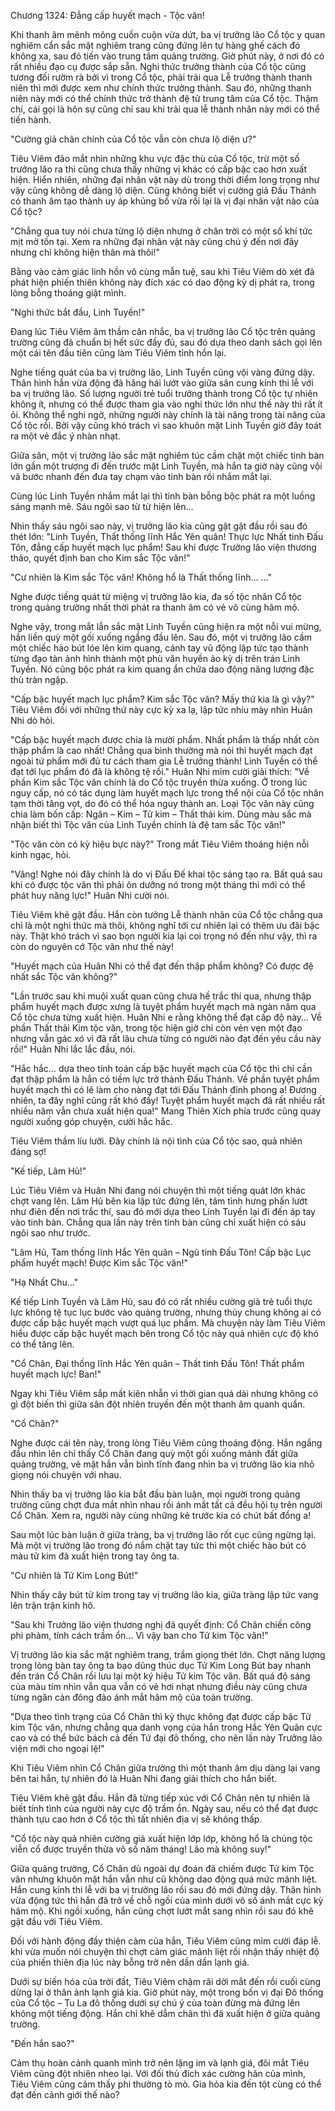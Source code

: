 




Chương 1324: Đẳng cấp huyết mạch - Tộc văn!


Khi thanh âm mênh mông cuồn cuộn vừa dứt, ba vị trưởng lão Cổ tộc y quan nghiêm cẩn sắc mặt nghiêm trang cũng đứng lên tự hàng ghế cách đó không xa, sau đó tiến vào trung tâm quảng trường. Giờ phút này, ở nơi đó có rất nhiều đạo cụ được sắp sẵn. Nghi thức trưởng thành của Cổ tộc cũng tương đối rườm rà bởi vì trong Cổ tộc, phải trải qua Lễ trưởng thành thanh niên thì mới được xem như chính thức trưởng thành. Sau đó, những thanh niên này mới có thể chính thức trở thành đệ tử trung tâm của Cổ tộc. Thậm chí, cái gọi là hôn sự cũng chỉ sau khi trải qua lễ thành nhân này mới có thể tiến hành.

"Cường giả chân chính của Cổ tộc vẫn còn chưa lộ diện ư?"

Tiêu Viêm đảo mắt nhìn những khu vực đặc thù của Cổ tộc, trừ một số trưởng lão ra thì cũng chưa thấy những vị khác có cấp bậc cao hơn xuất hiện. Hiển nhiên, những đại nhân vật này dù trong thời điểm long trọng như vậy cũng không dễ dàng lộ diện. Cũng không biết vị cường giả Đấu Thánh có thanh âm tạo thành uy áp khủng bố vừa rồi lại là vị đại nhân vật nào của Cổ tộc?

"Chẳng qua tuy nói chưa từng lộ diện nhưng ở chân trời có một số khí tức mịt mờ tồn tại. Xem ra những đại nhân vật này cũng chú ý đến nơi đây nhưng chỉ không hiện thân mà thôi!"

Bằng vào cảm giác linh hồn vô cùng mẫn tuệ, sau khi Tiêu Viêm dò xét đã phát hiện phiến thiên không này đích xác có dao động kỳ dị phát ra, trong lòng bỗng thoáng giật mình.

"Nghi thức bắt đầu, Linh Tuyền!"

Đang lúc Tiêu Viêm âm thầm cân nhắc, ba vị trưởng lão Cổ tộc trên quảng trường cũng đã chuẩn bị hết sức đầy đủ, sau đó dựa theo danh sách gọi lên một cái tên đầu tiên cũng làm Tiêu Viêm tỉnh hồn lại.

Nghe tiếng quát của ba vị trưởng lão, Linh Tuyền cũng vội vàng đứng dậy. Thân hình hắn vừa động đã hăng hái lướt vào giữa sân cung kính thi lễ với ba vị trưởng lão. Số lượng người trẻ tuổi trưởng thành trong Cổ tộc tự nhiên không ít, nhưng có thể được tham gia vào nghi thức lớn như thế này thì rất ít ỏi. Không thể nghi ngờ, những người này chính là tài năng trong tài năng của Cổ tộc rồi. Bởi vậy cũng khó trách vì sao khuôn mặt Linh Tuyền giờ đây toát ra một vẻ đắc ý nhàn nhạt.

Giữa sân, một vị trưởng lão sắc mặt nghiêm túc cầm chặt một chiếc tinh bàn lớn gần một trượng đi đến trước mặt Linh Tuyền, mà hắn ta giờ này cũng vội vã bước nhanh đến đưa tay chạm vào tinh bàn rồi nhắm mắt lại.

Cùng lúc Linh Tuyền nhắm mắt lại thì tinh bàn bỗng bộc phát ra một luồng sáng mạnh mẽ. Sáu ngôi sao từ từ hiện lên…

Nhìn thấy sáu ngôi sao này, vị trưởng lão kia cũng gật gật đầu rồi sau đó thét lớn: "Linh Tuyền, Thất thống lĩnh Hắc Yên quân! Thực lực Nhất tinh Đấu Tôn, đẳng cấp huyết mạch lục phẩm! Sau khi được Trưởng lão viện thương thảo, quyết định ban cho Kim sắc Tộc văn!"

"Cư nhiên là Kim sắc Tộc văn! Không hổ là Thất thống lĩnh… …"

Nghe được tiếng quát từ miệng vị trưởng lão kia, đa số tộc nhân Cổ tộc trong quảng trường nhất thời phát ra thanh âm có vẻ vô cùng hâm mộ.

Nghe vậy, trong mắt lẫn sắc mặt Linh Tuyền cũng hiện ra một nỗi vui mừng, hắn liền quỳ một gối xuống ngẩng đầu lên. Sau đó, một vị trưởng lão cầm một chiếc hào bút lóe lên kim quang, cánh tay vũ động lập tức tạo thành từng đạo tàn ảnh hình thành một phù văn huyền ảo kỳ dị trên trán Linh Tuyền. Nó cũng bộc phát ra kim quang ẩn chứa dao động năng lượng đặc thù tràn ngập.

"Cấp bậc huyết mạch lục phẩm? Kim sắc Tộc văn? Mấy thứ kia là gì vậy?" Tiêu Viêm đối với những thứ này cực kỳ xa lạ, lập tức nhíu mày nhìn Huân Nhi dò hỏi.

"Cấp bậc huyết mạch được chia là mười phẩm. Nhất phẩm là thấp nhất còn thập phẩm là cao nhất! Chẳng qua bình thường mà nói thì huyết mạch đạt ngoài tứ phẩm mới đủ tư cách tham gia Lễ trưởng thành! Linh Tuyền có thể đạt tới lục phẩm đó đã là không tệ rồi." Huân Nhi mỉm cười giải thích: "Về phần Kim sắc Tộc văn chính là do Cổ tộc truyền thừa xuống. Ở trong lúc nguy cấp, nó có tác dụng làm huyết mạch lực trong thể nội của Cổ tộc nhân tạm thời tăng vọt, do đó có thể hóa nguy thành an. Loại Tộc văn này cũng chia làm bốn cấp: Ngân – Kim – Tử kim – Thất thải kim. Dùng màu sắc mà nhận biết thì Tộc văn của Linh Tuyền chính là đệ tam sắc Tộc văn!"

"Tộc văn còn có kỳ hiệu bực này?" Trong mắt Tiêu Viêm thoáng hiện nỗi kinh ngạc, hỏi.

"Vâng! Nghe nói đây chính là do vị Đấu Đế khai tộc sáng tạo ra. Bất quá sau khi có được tộc văn thì phải ôn dưỡng nó trong một tháng thì mới có thể phát huy năng lực!" Huân Nhi cười nói.

Tiêu Viêm khẽ gật đầu. Hắn còn tưởng Lễ thành nhân của Cổ tộc chẳng qua chỉ là một nghi thức mà thôi, không nghĩ tới cư nhiên lại có thêm ưu đãi bậc này. Thật khó trách vì sao bọn người kia lại coi trọng nó đến như vậy, thì ra còn do nguyên cớ Tộc văn như thế này!

"Huyết mạch của Huân Nhi có thể đạt đến thập phẩm không? Có được đệ nhất sắc Tộc văn không?"

"Lần trước sau khi muội xuất quan cũng chưa hề trắc thí qua, nhưng thập phẩm huyết mạch được xưng là tuyệt phẩm huyết mạch mà ngàn năm qua Cổ tộc chưa từng xuất hiện. Huân Nhi e rằng không thể đạt cấp độ này… Về phần Thất thải Kim tộc văn, trong tộc hiện giờ chỉ còn vẻn vẹn một đạo nhưng vẫn gác xó vì đã rất lâu chưa từng có người nào đạt đến yêu cầu này rồi!" Huân Nhi lắc lắc đầu, nói.

"Hắc hắc… dựa theo tính toán cấp bậc huyết mạch của Cổ tộc thì chỉ cần đạt thập phẩm là hẳn có tiềm lực trở thành Đấu Thánh. Về phần tuyệt phẩm huyết mạch thì có lẽ làm cho nàng đạt tới Đấu Thánh đỉnh phong a! Đương nhiên, ta đây nghĩ cũng rất khó đấy! Tuyệt phẩm huyết mạch đã rất nhiều rất nhiều năm vẫn chưa xuất hiện qua!" Mang Thiên Xích phía trước cũng quay người xuống góp chuyện, cười hắc hắc.

Tiêu Viêm thầm líu lưỡi. Đây chính là nội tình của Cổ tộc sao, quả nhiên đáng sợ!

"Kế tiếp, Lâm Hủ!"

Lúc Tiêu Viêm và Huân Nhi đang nói chuyện thì một tiếng quát lớn khác chợt vang lên. Lâm Hủ bên kia lập tức đứng lên, tâm tình hưng phấn lướt như điên đến nơi trắc thí, sau đó mới dựa theo Linh Tuyền lại đi đến áp tay vào tinh bàn. Chẳng qua lần này trên tinh bàn cũng chỉ xuất hiện có sáu ngôi sao như trước.

"Lâm Hủ, Tam thống lĩnh Hắc Yên quân – Ngũ tinh Đấu Tôn! Cấp bậc Lục phẩm huyết mạch! Được Kim sắc Tộc văn!"

"Hạ Nhất Chu…"

Kế tiếp Linh Tuyền và Lâm Hủ, sau đó có rất nhiều cường giả trẻ tuổi thực lực không tệ tục lục bước vào quảng trường, nhưng thủy chung không ai có được cấp bậc huyết mạch vượt quá lục phẩm. Mà chuyện này làm Tiêu Viêm hiểu được cấp bậc huyết mạch bên trong Cổ tộc này quả nhiên cực độ khó có thể tăng lên.

"Cổ Chân, Đại thống lĩnh Hắc Yên quân – Thất tinh Đấu Tôn! Thất phẩm huyết mạch lực! Ban!"

Ngay khi Tiêu Viêm sắp mất kiên nhẫn vì thời gian quá dài nhưng không có gì đột biến thì giữa sân đột nhiên truyền đến một thanh âm quanh quẩn.

"Cổ Chân?"

Nghe được cái tên này, trong lòng Tiêu Viêm cũng thoáng động. Hắn ngẩng đầu nhìn lên chỉ thấy Cổ Chân đang quỳ một gối xuống mảnh đất giữa quảng trường, vẻ mặt hắn vẫn bình tĩnh đang nhìn ba vị trưởng lão kia nhỏ giọng nói chuyện với nhau.

Nhìn thấy ba vị trưởng lão kia bắt đầu bàn luận, mọi người trong quảng trường cũng chợt đưa mắt nhìn nhau rồi ánh mắt tất cả đều hội tụ trên người Cổ Chân. Xem ra, người này cùng những kẻ trước kia có chút bất đồng a!

Sau một lúc bàn luận ở giữa tràng, ba vị trưởng lão rốt cục cũng ngừng lại. Mà một vị trưởng lão trong đó nắm chặt tay tức thì một chiếc hào bút có màu tử kim đã xuất hiện trong tay ông ta.

"Cư nhiên là Tử Kim Long Bút!"

Nhìn thấy cây bút tử kim trong tay vị trưởng lão kia, giữa tràng lập tức vang lên trận trận kinh hô.

"Sau khi Trưởng lão viện thương nghị đã quyết định: Cổ Chân chiến công phi phàm, tính cách trầm ổn… Vì vậy ban cho Tử kim Tộc văn!"

Vị trưởng lão kia sắc mặt nghiêm trang, trầm giọng thét lớn. Chợt năng lượng trong lòng bàn tay ông ta bạo dũng thúc dục Tử Kim Long Bút bay nhanh đến trán Cổ Chân rồi lưu lại một ký hiệu Tử kim Tộc văn. Bất quá độ sáng của màu tím nhìn vẫn qua vẫn có vẻ hơi nhạt nhưng điều này cũng chưa từng ngăn cản đông đảo ánh mắt hâm mộ của toàn trường.

"Dựa theo tình trạng của Cổ Chân thì kỳ thực không đạt được cấp bậc Tử kim Tộc văn, nhưng chẳng qua danh vọng của hắn trong Hắc Yên Quân cực cao và có thể bức bách cả đến Tứ đại đô thống, cho nên lần này Trưởng lão viện mới cho ngoại lệ!"

Khi Tiêu Viêm nhìn Cổ Chân giữa trường thì một thanh âm dịu dàng lại vang bên tai hắn, tự nhiên đó là Huân Nhi đang giải thích cho hắn biết.

Tiêu Viêm khẽ gật đầu. Hắn đã từng tiếp xúc với Cổ Chân nên tự nhiên là biết tính tình của người này cực độ trầm ổn. Ngày sau, nếu có thể đạt được thành tựu cao hơn ở Cổ tộc thì tất nhiên địa vị sẽ không thấp.

"Cổ tộc này quả nhiên cường giả xuất hiện lớp lớp, không hổ là chủng tộc viễn cổ được truyền thừa vô số năm tháng! Lão mà không suy!"

Giữa quảng trường, Cổ Chân dù ngoài dự đoán đã chiếm được Tử kim Tộc văn nhưng khuôn mặt hắn vẫn như cũ không dao động quá mức mãnh liệt. Hắn cung kính thi lễ với ba vị trưởng lão rồi sau đó mới đứng dậy. Thân hình vừa động tức thì hắn đã trở về chỗ ngồi của mình dưới vô số ánh mắt cực kỳ hâm mộ. Khi ngồi xuống, hắn cũng chợt lướt mắt sang nhìn rồi sau đó khẽ gật đầu với Tiêu Viêm.

Đối với hành động đầy thiện cảm của hắn, Tiêu Viêm cũng mỉm cười đáp lễ. khi vừa muốn nói chuyện thì chợt cảm giác mãnh liệt rồi nhận thấy nhiệt độ của phiến thiên địa lúc này bỗng trở nên dần dần lạnh giá.

Dưới sự biến hóa của trời đất, Tiêu Viêm chậm rãi dời mắt đến rồi cuối cùng dừng lại ở thân ảnh lạnh giá kia. Giờ phút này, một trong bốn vị đại Đô thống của Cổ tộc – Tu La đô thống dưới sự chú ý của toàn đừng mà đứng lên không một tiếng động. Hắn chỉ khẽ dẫm chân thì đã xuất hiện ở giữa quảng trường.

"Đến hắn sao?"

Cảm thụ hoàn cảnh quanh mình trở nên lặng im và lạnh giá, đôi mắt Tiêu Viêm cũng đột nhiên nheo lại. Với đối thủ đích xác cường hãn của mình, Tiêu Viêm cũng cảm thấy phi thường tò mò. Gia hỏa kia đến tột cùng có thể đạt đến cảnh giới thế nào?




